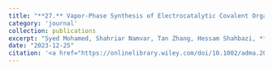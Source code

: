 ```yaml
---
title: "**27.** Vapor-Phase Synthesis of Electrocatalytic Covalent Organic Frameworks"
category: 'journal'
collection: publications
excerpt: "Syed Mohamed, Shahriar Namvar, Tan Zhang, Hessam Shahbazi, **Zhen Jiang**, Andrew M. Rappe, Amin Salehi-Khojin, and Siamak Nejati"
date: "2023-12-25"
citation: '<a href="https://onlinelibrary.wiley.com/doi/10.1002/adma.202309302"> <span style="color: blue"><i><B>Adv. Mater.</B></i></span> e2309302 (2023) </a>'
---
```

